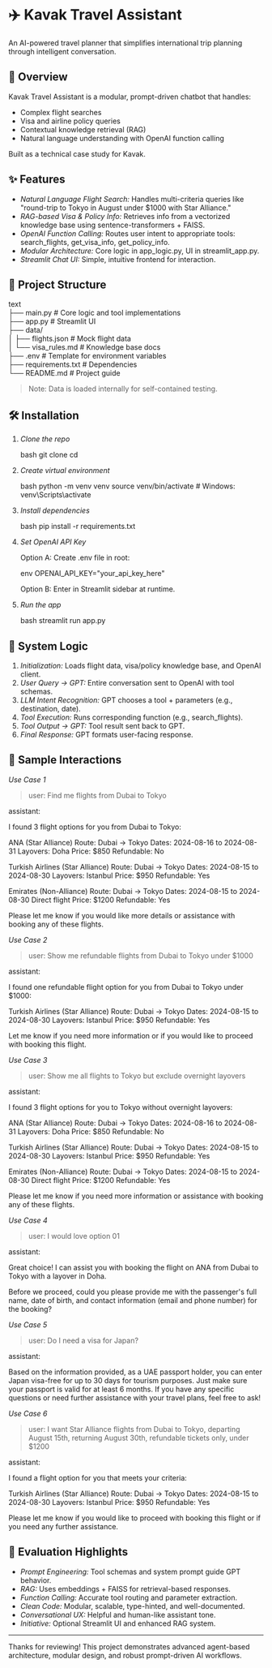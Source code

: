 # ✈️ Kavak Travel Assistant

An AI-powered travel planner that simplifies international trip planning through intelligent conversation.

## 🚀 Overview

Kavak Travel Assistant is a modular, prompt-driven chatbot that handles:

* Complex flight searches
* Visa and airline policy queries
* Contextual knowledge retrieval (RAG)
* Natural language understanding with OpenAI function calling

Built as a technical case study for Kavak.

## ✨ Features

* *Natural Language Flight Search:* Handles multi-criteria queries like "round-trip to Tokyo in August under \$1000 with Star Alliance."
* *RAG-based Visa & Policy Info:* Retrieves info from a vectorized knowledge base using sentence-transformers + FAISS.
* *OpenAI Function Calling:* Routes user intent to appropriate tools: search_flights, get_visa_info, get_policy_info.
* *Modular Architecture:* Core logic in app_logic.py, UI in streamlit_app.py.
* *Streamlit Chat UI:* Simple, intuitive frontend for interaction.

## 🦾 Project Structure

text<br>
├── main.py          # Core logic and tool implementations<br>
├── app.py           # Streamlit UI<br>
├── data/<br>
│   ├── flights.json      # Mock flight data<br>
│   └── visa_rules.md     # Knowledge base docs<br>
├── .env                 # Template for environment variables<br>
├── requirements.txt      # Dependencies<br>
└── README.md             # Project guide<br>


> Note: Data is loaded internally for self-contained testing.

## 🛠️ Installation

1. *Clone the repo*

   bash
   git clone <repo-url>
   cd <repo-name>
   

2. *Create virtual environment*

   bash
   python -m venv venv
   source venv/bin/activate  # Windows: venv\Scripts\activate
   

3. *Install dependencies*

   bash
   pip install -r requirements.txt
   

4. *Set OpenAI API Key*

   Option A: Create .env file in root:

   env
   OPENAI_API_KEY="your_api_key_here"
   

   Option B: Enter in Streamlit sidebar at runtime.

5. *Run the app*

   bash
   streamlit run app.py
   

## 🧠 System Logic

1. *Initialization:* Loads flight data, visa/policy knowledge base, and OpenAI client.
2. *User Query → GPT:* Entire conversation sent to OpenAI with tool schemas.
3. *LLM Intent Recognition:* GPT chooses a tool + parameters (e.g., destination, date).
4. *Tool Execution:* Runs corresponding function (e.g., search\_flights).
5. *Tool Output → GPT:* Tool result sent back to GPT.
6. *Final Response:* GPT formats user-facing response.

## 🧪 Sample Interactions

*Use Case 1*

> user: Find me flights from Dubai to Tokyo

assistant:

I found 3 flight options for you from Dubai to Tokyo:


ANA (Star Alliance)
    Route: Dubai → Tokyo
    Dates: 2024-08-16 to 2024-08-31
    Layovers: Doha
    Price: $850
    Refundable: No

Turkish Airlines (Star Alliance)
    Route: Dubai → Tokyo
    Dates: 2024-08-15 to 2024-08-30
    Layovers: Istanbul
    Price: $950
    Refundable: Yes

Emirates (Non-Alliance)
    Route: Dubai → Tokyo
    Dates: 2024-08-15 to 2024-08-30
    Direct flight
    Price: $1200
    Refundable: Yes


Please let me know if you would like more details or assistance with booking any of these flights.

*Use Case 2*

> user: Show me refundable flights from Dubai to Tokyo under \$1000

assistant:

I found one refundable flight option for you from Dubai to Tokyo under \$1000:


Turkish Airlines (Star Alliance)
    Route: Dubai → Tokyo
    Dates: 2024-08-15 to 2024-08-30
    Layovers: Istanbul
    Price: $950
    Refundable: Yes


Let me know if you need more information or if you would like to proceed with booking this flight.

*Use Case 3*

> user: Show me all flights to Tokyo but exclude overnight layovers

assistant:

I found 3 flight options for you to Tokyo without overnight layovers:


ANA (Star Alliance)
    Route: Dubai → Tokyo
    Dates: 2024-08-16 to 2024-08-31
    Layovers: Doha
    Price: $850
    Refundable: No

Turkish Airlines (Star Alliance)
    Route: Dubai → Tokyo
    Dates: 2024-08-15 to 2024-08-30
    Layovers: Istanbul
    Price: $950
    Refundable: Yes

Emirates (Non-Alliance)
    Route: Dubai → Tokyo
    Dates: 2024-08-15 to 2024-08-30
    Direct flight
    Price: $1200
    Refundable: Yes


Please let me know if you need more information or assistance with booking any of these flights.

*Use Case 4*

> user: I would love option 01

assistant:

Great choice! I can assist you with booking the flight on ANA from Dubai to Tokyo with a layover in Doha.

Before we proceed, could you please provide me with the passenger's full name, date of birth, and contact information (email and phone number) for the booking?

*Use Case 5*

> user: Do I need a visa for Japan?

assistant:

Based on the information provided, as a UAE passport holder, you can enter Japan visa-free for up to 30 days for tourism purposes. Just make sure your passport is valid for at least 6 months. If you have any specific questions or need further assistance with your travel plans, feel free to ask!

*Use Case 6*

> user: I want Star Alliance flights from Dubai to Tokyo, departing August 15th, returning August 30th, refundable tickets only, under \$1200

assistant:

I found a flight option for you that meets your criteria:


Turkish Airlines (Star Alliance)
    Route: Dubai → Tokyo
    Dates: 2024-08-15 to 2024-08-30
    Layovers: Istanbul
    Price: $950
    Refundable: Yes


Please let me know if you would like to proceed with booking this flight or if you need any further assistance.

## 🧹 Evaluation Highlights

* *Prompt Engineering:* Tool schemas and system prompt guide GPT behavior.
* *RAG:* Uses embeddings + FAISS for retrieval-based responses.
* *Function Calling:* Accurate tool routing and parameter extraction.
* *Clean Code:* Modular, scalable, type-hinted, and well-documented.
* *Conversational UX:* Helpful and human-like assistant tone.
* *Initiative:* Optional Streamlit UI and enhanced RAG system.

---

Thanks for reviewing! This project demonstrates advanced agent-based architecture, modular design, and robust prompt-driven AI workflows.